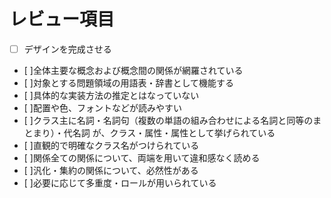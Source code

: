 # レビュー項目



- [ ] デザインを完成させる  
- [ ]全体主要な概念および概念間の関係が網羅されている
- [ ]対象とする問題領域の用語表・辞書として機能する
- [ ]具体的な実装方法の推定とはなっていない
- [ ]配置や色、フォントなどが読みやすい
- [ ]クラス主に名詞・名詞句（複数の単語の組み合わせによる名詞と同等のまとまり）・代名詞 が、クラス・属性・属性として挙げられている
- [ ]直観的で明確なクラス名がつけられている
- [ ]関係全ての関係について、両端を用いて違和感なく読める
- [ ]汎化・集約の関係について、必然性がある
- [ ]必要に応じて多重度・ロールが用いられている
